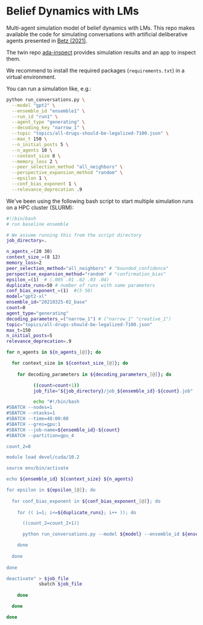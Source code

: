 # Belief Dynamics with LMs

Multi-agent simulation model of belief dynamics with LMs. This repo makes available the code for simulating conversations with artificial deliberative agents presented in [Betz (2021)](http://arxiv.org/abs/2104.06737).

The twin repo [ada-inspect](https://github.com/debatelab/ada-inspect) provides simulation results and an app to inspect them.

We recommend to install the required packages (`requirements.txt`) in a virtual environment. 

You can run a simulation like, e.g.:

```bash
python run_conversations.py \
  --model "gpt2" \
  --ensemble_id "ensemble1" \
  --run_id "run1" \
  --agent_type "generating" \
  --decoding_key "narrow_1" \
  --topic "topics/all-drugs-should-be-legalized-7100.json" \
  --max_t 150 \
  --n_initial_posts 5 \
  --n_agents 10 \
  --context_size 8 \
  --memory_loss 2 \
  --peer_selection_method "all_neighbors" \
  --perspective_expansion_method "random" \
  --epsilon 1 \
  --conf_bias_exponent 1 \
  --relevance_deprecation .9 
```


We've been using the following bash script to start multiple simulation runs on a HPC cluster (SLURM):

```bash
#!/bin/bash
# run baseline ensemble

# We assume running this from the script directory
job_directory=.

n_agents_=(20 30)
context_size_=(8 12)
memory_loss=2
peer_selection_method="all_neighbors" # "bounded_confidence"
perspective_expansion_method="random" # "confirmation_bias"
epsilon_=(1)  # (.005 .01 .02 .03 .04)
duplicate_runs=50 # number of runs with same parameters
conf_bias_exponent_=(1)  #(5 50)
model="gpt2-xl"
ensemble_id="20210325-02_base"
count=0
agent_type="generating"
decoding_parameters_=("narrow_1") # ("narrow_1" "creative_1")
topic="topics/all-drugs-should-be-legalized-7100.json"
max_t=150
n_initial_posts=5
relevance_deprecation=.9

for n_agents in ${n_agents_[@]}; do

  for context_size in ${context_size_[@]}; do
      
    for decoding_parameters in ${decoding_parameters_[@]}; do

  	      ((count=count+1))
	      job_file="${job_directory}/job_${ensemble_id}-${count}.job"

		  echo "#!/bin/bash
#SBATCH --nodes=1
#SBATCH --ntasks=1
#SBATCH --time=48:00:00
#SBATCH --gres=gpu:1
#SBATCH --job-name=${ensemble_id}-${count}
#SBATCH --partition=gpu_4

count_2=0

module load devel/cuda/10.2

source env/bin/activate

echo ${ensemble_id} ${context_size} ${n_agents} 

for epsilon in ${epsilon_[@]}; do
  
  for conf_bias_exponent in ${conf_bias_exponent_[@]}; do
  
	for (( i=1; i<=${duplicate_runs}; i++ )); do

	  ((count_2=count_2+1))

	  python run_conversations.py --model ${model} --ensemble_id ${ensemble_id} --run_id ${count}-\${count_2} --agent_type ${agent_type} --decoding_key ${decoding_parameters} --topic ${topic} --max_t ${max_t} --n_initial_posts ${n_initial_posts} --n_agents ${n_agents} --context_size ${context_size} --memory_loss ${memory_loss} --peer_selection_method ${peer_selection_method} --perspective_expansion_method ${perspective_expansion_method} --epsilon \${epsilon} --conf_bias_exponent \${conf_bias_exponent} --relevance_deprecation ${relevance_deprecation} 

	done
		
  done
  
done

deactivate" > $job_file
	        sbatch $job_file
	        
    done

  done

done
```


